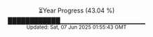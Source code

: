 <p align="center">
⏳Year Progress (43.04 %) <br>
████████████▁▁▁▁▁▁▁▁▁▁▁▁▁▁▁▁▁▁ <br>
<sub>Updated: Sat, 07 Jun 2025 01:55:43 GMT</sub>
</p>

